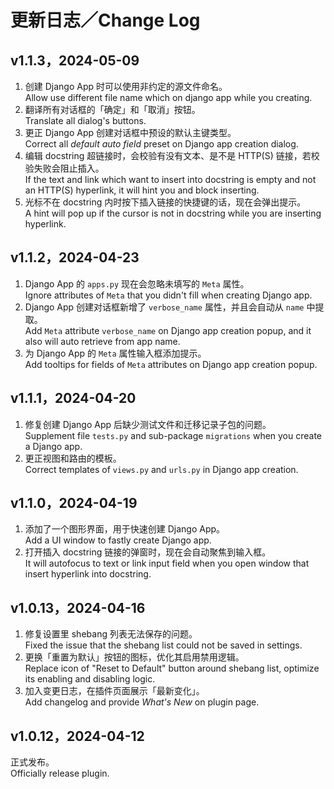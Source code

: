 # 更新日志／Change Log

## v1.1.3，2024-05-09

1. 创建 Django App 时可以使用非约定的源文件命名。  
   Allow use different file name which on django app while you creating.
2. 翻译所有对话框的「确定」和「取消」按钮。  
   Translate all dialog's buttons.
3. 更正 Django App 创建对话框中预设的默认主键类型。  
   Correct all _default auto field_ preset on Django app creation dialog.
4. 编辑 docstring 超链接时，会校验有没有文本、是不是 HTTP(S) 链接，若校验失败会阻止插入。  
   If the text and link which want to insert into docstring is empty and not an HTTP(S) hyperlink, it will hint you and
   block inserting.
5. 光标不在 docstring 内时按下插入链接的快捷键的话，现在会弹出提示。  
   A hint will pop up if the cursor is not in docstring while you are inserting hyperlink.

## v1.1.2，2024-04-23

1. Django App 的 `apps.py` 现在会忽略未填写的 `Meta` 属性。  
   Ignore attributes of `Meta` that you didn't fill when creating Django app.
2. Django App 创建对话框新增了 `verbose_name` 属性，并且会自动从 `name` 中提取。  
   Add `Meta` attribute `verbose_name` on Django app creation popup, and it also will auto retrieve from app name.
3. 为 Django App 的 `Meta` 属性输入框添加提示。  
   Add tooltips for fields of `Meta` attributes on Django app creation popup.

## v1.1.1，2024-04-20

1. 修复创建 Django App 后缺少测试文件和迁移记录子包的问题。  
   Supplement file `tests.py` and sub-package `migrations` when you create a Django app.
2. 更正视图和路由的模板。  
   Correct templates of `views.py` and `urls.py` in Django app creation.

## v1.1.0，2024-04-19

1. 添加了一个图形界面，用于快速创建 Django App。  
   Add a UI window to fastly create Django app.
2. 打开插入 docstring 链接的弹窗时，现在会自动聚焦到输入框。  
   It will autofocus to text or link input field when you open window that insert hyperlink into docstring.

## v1.0.13，2024-04-16

1. 修复设置里 shebang 列表无法保存的问题。  
   Fixed the issue that the shebang list could not be saved in settings.
2. 更换「重置为默认」按钮的图标，优化其启用禁用逻辑。  
   Replace icon of "Reset to Default" button around shebang list, optimize its enabling and disabling logic.
3. 加入变更日志，在插件页面展示「最新变化」。  
   Add changelog and provide _What's New_ on plugin page.

## v1.0.12，2024-04-12

正式发布。  
Officially release plugin.
